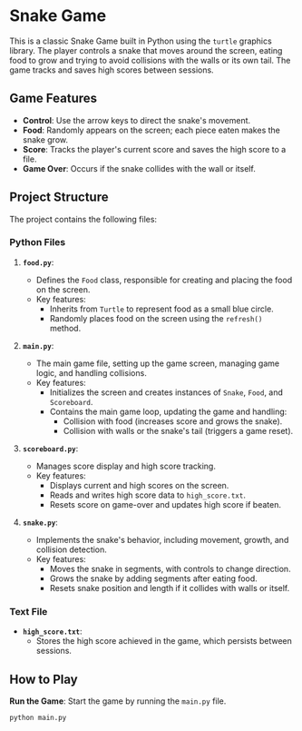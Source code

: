 # Snake Game

This is a classic Snake Game built in Python using the `turtle` graphics library. The player controls a snake that moves around the screen, eating food to grow and trying to avoid collisions with the walls or its own tail. The game tracks and saves high scores between sessions.

## Game Features

- **Control**: Use the arrow keys to direct the snake's movement.
- **Food**: Randomly appears on the screen; each piece eaten makes the snake grow.
- **Score**: Tracks the player's current score and saves the high score to a file.
- **Game Over**: Occurs if the snake collides with the wall or itself.

## Project Structure

The project contains the following files:

### Python Files

1. **`food.py`**: 
   - Defines the `Food` class, responsible for creating and placing the food on the screen.
   - Key features:
     - Inherits from `Turtle` to represent food as a small blue circle.
     - Randomly places food on the screen using the `refresh()` method.

2. **`main.py`**: 
   - The main game file, setting up the game screen, managing game logic, and handling collisions.
   - Key features:
     - Initializes the screen and creates instances of `Snake`, `Food`, and `Scoreboard`.
     - Contains the main game loop, updating the game and handling:
       - Collision with food (increases score and grows the snake).
       - Collision with walls or the snake's tail (triggers a game reset).

3. **`scoreboard.py`**: 
   - Manages score display and high score tracking.
   - Key features:
     - Displays current and high scores on the screen.
     - Reads and writes high score data to `high_score.txt`.
     - Resets score on game-over and updates high score if beaten.

4. **`snake.py`**: 
   - Implements the snake's behavior, including movement, growth, and collision detection.
   - Key features:
     - Moves the snake in segments, with controls to change direction.
     - Grows the snake by adding segments after eating food.
     - Resets snake position and length if it collides with walls or itself.

### Text File

- **`high_score.txt`**: 
  - Stores the high score achieved in the game, which persists between sessions.
    
## How to Play

**Run the Game**: Start the game by running the `main.py` file.
   ```bash
   python main.py
